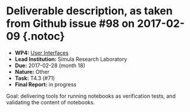 # Deliverable description, as taken from Github issue #98 on 2017-02-09 {.notoc}

- **WP4:** [User Interfaces](https://github.com/OpenDreamKit/OpenDreamKit/tree/master/WP4)
- **Lead Institution:** Simula Research Laboratory
- **Due:** 2017-02-28 (month 18)
- **Nature:** Other
- **Task:** T4.3 (#71)
- **Final Report:** in progress

Goal: delivering tools for running notebooks as verification tests, and validating the content of notebooks.
